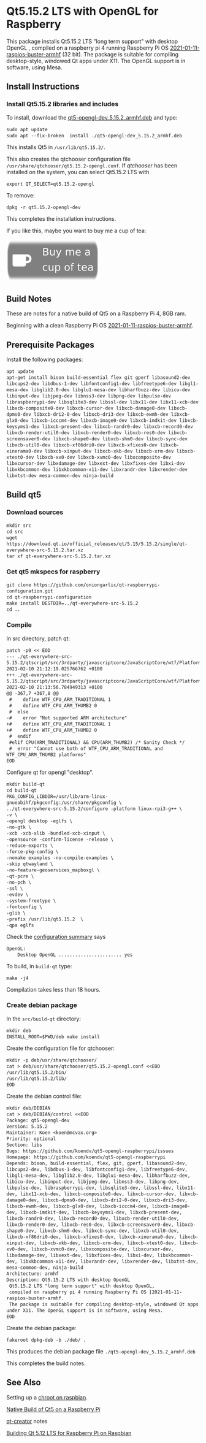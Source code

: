 # Qt5.15.2 LTS with OpenGL for Raspberry
This package installs Qt5.15.2 LTS "long term support" with desktop OpenGL , compiled on a raspberry pi 4 running Raspberry Pi OS [2021-01-11-raspios-buster-armhf](https://www.raspberrypi.org/software/operating-systems/) (32 bit). The package is suitable for compiling desktop-style, windowed Qt apps under X11. The OpenGL support is in software, using Mesa.

## Install Instructions
### Install Qt5.15.2 libraries and includes
To install, download the [qt5-opengl-dev_5.15.2_armhf.deb](https://github.com/koendv/qt5-opengl-raspberrypi/releases) and type:
```
sudo apt update
sudo apt --fix-broken  install ./qt5-opengl-dev_5.15.2_armhf.deb
```
This installs Qt5 in ```/usr/lib/qt5.15.2/```.

This also creates the qtchooser configuration file ```/usr/share/qtchooser/qt5.15.2-opengl.conf```. If *qtchooser* has been installed on the system, you can select Qt5.15.2 LTS with
```
export QT_SELECT=qt5.15.2-opengl
```

To remove:
```
dpkg -r qt5.15.2-opengl-dev
```

This completes the installation instructions.

If you like this, maybe you want to buy me a cup of tea:

[![ko-fi](images/kofibutton.svg)](https://ko-fi.com/Q5Q03LPDQ)

## Build Notes
These are notes for a native build of Qt5 on a Raspberry Pi 4, 8GB ram.

Beginning with a clean Raspberry Pi OS [2021-01-11-raspios-buster-armhf](https://www.raspberrypi.org/software/operating-systems/).

## Prerequisite Packages

Install the following packages:
```
apt update
apt-get install bison build-essential flex git gperf libasound2-dev libcups2-dev libdbus-1-dev libfontconfig1-dev libfreetype6-dev libgl1-mesa-dev libglib2.0-dev libglu1-mesa-dev libharfbuzz-dev libicu-dev libinput-dev libjpeg-dev libnss3-dev libpng-dev libpulse-dev libraspberrypi-dev libsqlite3-dev libssl-dev libx11-dev libx11-xcb-dev libxcb-composite0-dev libxcb-cursor-dev libxcb-damage0-dev libxcb-dpms0-dev libxcb-dri2-0-dev libxcb-dri3-dev libxcb-ewmh-dev libxcb-glx0-dev libxcb-icccm4-dev libxcb-image0-dev libxcb-imdkit-dev libxcb-keysyms1-dev libxcb-present-dev libxcb-randr0-dev libxcb-record0-dev libxcb-render-util0-dev libxcb-render0-dev libxcb-res0-dev libxcb-screensaver0-dev libxcb-shape0-dev libxcb-shm0-dev libxcb-sync-dev libxcb-util0-dev libxcb-xf86dri0-dev libxcb-xfixes0-dev libxcb-xinerama0-dev libxcb-xinput-dev libxcb-xkb-dev libxcb-xrm-dev libxcb-xtest0-dev libxcb-xv0-dev libxcb-xvmc0-dev libxcomposite-dev libxcursor-dev libxdamage-dev libxext-dev libxfixes-dev libxi-dev libxkbcommon-dev libxkbcommon-x11-dev libxrandr-dev libxrender-dev libxtst-dev mesa-common-dev ninja-build
```

## Build qt5
### Download sources
```
mkdir src
cd src
wget https://download.qt.io/official_releases/qt/5.15/5.15.2/single/qt-everywhere-src-5.15.2.tar.xz
tar xf qt-everywhere-src-5.15.2.tar.xz
```
### Get qt5 mkspecs for raspberry
```
git clone https://github.com/oniongarlic/qt-raspberrypi-configuration.git
cd qt-raspberrypi-configuration
make install DESTDIR=../qt-everywhere-src-5.15.2
cd ..
```
### Compile
In src directory, patch qt:
```
patch -p0 << EOD
--- ./qt-everywhere-src-5.15.2/qtscript/src/3rdparty/javascriptcore/JavaScriptCore/wtf/Platform.h.ORIG	2021-02-10 21:12:19.025766762 +0100
+++ ./qt-everywhere-src-5.15.2/qtscript/src/3rdparty/javascriptcore/JavaScriptCore/wtf/Platform.h	2021-02-10 21:13:56.784949313 +0100
@@ -367,7 +367,8 @@
 #    define WTF_CPU_ARM_TRADITIONAL 1
 #    define WTF_CPU_ARM_THUMB2 0
 #  else
-#    error "Not supported ARM architecture"
+#    define WTF_CPU_ARM_TRADITIONAL 1
+#    define WTF_CPU_ARM_THUMB2 0
 #  endif
 #elif CPU(ARM_TRADITIONAL) && CPU(ARM_THUMB2) /* Sanity Check */
 #  error "Cannot use both of WTF_CPU_ARM_TRADITIONAL and WTF_CPU_ARM_THUMB2 platforms"
EOD
```
Configure qt for opengl "desktop".
```
mkdir build-qt
cd build-qt
PKG_CONFIG_LIBDIR=/usr/lib/arm-linux-gnueabihf/pkgconfig:/usr/share/pkgconfig \
../qt-everywhere-src-5.15.2/configure -platform linux-rpi3-g++ \
-v \
-opengl desktop -eglfs \
-no-gtk \
-xcb -xcb-xlib -bundled-xcb-xinput \
-opensource -confirm-license -release \
-reduce-exports \
-force-pkg-config \
-nomake examples -no-compile-examples \
-skip qtwayland \
-no-feature-geoservices_mapboxgl \
-qt-pcre \
-no-pch \
-ssl \
-evdev \
-system-freetype \
-fontconfig \
-glib \
-prefix /usr/lib/qt5.15.2  \
-qpa eglfs
```
Check the [configuration summary](config_summary.txt) says
```
OpenGL:
    Desktop OpenGL ....................... yes
```

To build, in ```build-qt``` type:
```
make -j4
```
Compilation takes less than 18 hours.

### Create debian package
In the  ```src/build-qt``` directory:
```
mkdir deb
INSTALL_ROOT=$PWD/deb make install
```
Create the configuration file for qtchooser:
```
mkdir -p deb/usr/share/qtchooser/
cat > deb/usr/share/qtchooser/qt5.15.2-opengl.conf <<EOD
/usr/lib/qt5.15.2/bin/
/usr/lib/qt5.15.2/lib/
EOD
```
Create the debian control file:
```
mkdir deb/DEBIAN
cat > deb/DEBIAN/control <<EOD
Package: qt5-opengl-dev
Version: 5.15.2
Maintainer: Koen <koen@mcvax.org>
Priority: optional
Section: libs
Bugs: https://github.com/koendv/qt5-opengl-raspberrypi/issues
Homepage: https://github.com/koendv/qt5-opengl-raspberrypi
Depends: bison, build-essential, flex, git, gperf, libasound2-dev, libcups2-dev, libdbus-1-dev, libfontconfig1-dev, libfreetype6-dev, libgl1-mesa-dev, libglib2.0-dev, libglu1-mesa-dev, libharfbuzz-dev, libicu-dev, libinput-dev, libjpeg-dev, libnss3-dev, libpng-dev, libpulse-dev, libraspberrypi-dev, libsqlite3-dev, libssl-dev, libx11-dev, libx11-xcb-dev, libxcb-composite0-dev, libxcb-cursor-dev, libxcb-damage0-dev, libxcb-dpms0-dev, libxcb-dri2-0-dev, libxcb-dri3-dev, libxcb-ewmh-dev, libxcb-glx0-dev, libxcb-icccm4-dev, libxcb-image0-dev, libxcb-imdkit-dev, libxcb-keysyms1-dev, libxcb-present-dev, libxcb-randr0-dev, libxcb-record0-dev, libxcb-render-util0-dev, libxcb-render0-dev, libxcb-res0-dev, libxcb-screensaver0-dev, libxcb-shape0-dev, libxcb-shm0-dev, libxcb-sync-dev, libxcb-util0-dev, libxcb-xf86dri0-dev, libxcb-xfixes0-dev, libxcb-xinerama0-dev, libxcb-xinput-dev, libxcb-xkb-dev, libxcb-xrm-dev, libxcb-xtest0-dev, libxcb-xv0-dev, libxcb-xvmc0-dev, libxcomposite-dev, libxcursor-dev, libxdamage-dev, libxext-dev, libxfixes-dev, libxi-dev, libxkbcommon-dev, libxkbcommon-x11-dev, libxrandr-dev, libxrender-dev, libxtst-dev, mesa-common-dev, ninja-build
Architecture: armhf
Description: Qt5.15.2 LTS with desktop OpenGL
 Qt5.15.2 LTS "long term support" with desktop OpenGL,
 compiled on raspberry pi 4 running Raspberry Pi OS [2021-01-11-raspios-buster-armhf.
 The package is suitable for compiling desktop-style, windowed Qt apps under X11. The OpenGL support is in software, using Mesa.
EOD
```
Create the debian package:
```
fakeroot dpkg-deb -b ./deb/ .
```

 This produces the debian package file ```./qt5-opengl-dev_5.15.2_armhf.deb```

 This completes the build notes.

## See Also

Setting up a [chroot on raspbian](chroot.md).

[Native Build of Qt5 on a Raspberry Pi](https://wiki.qt.io/Native_Build_of_Qt5_on_a_Raspberry_Pi)

[qt-creator](qt-creator.md) notes

[Building Qt 5.12 LTS for Raspberry Pi on Raspbian](https://www.tal.org/tutorials/building-qt-512-raspberry-pi)




